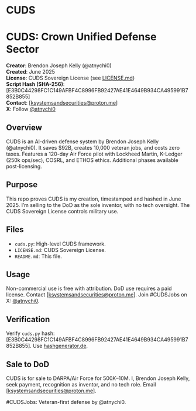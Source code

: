 # CUDS
# CUDS: Crown Unified Defense Sector

**Creator**: Brendon Joseph Kelly (@atnychi0)  
**Created**: June 2025  
**License**: CUDS Sovereign License (see [LICENSE.md](LICENSE.md))  
**Script Hash (SHA-256)**: [E3B0C44298FC1C149AFBF4C8996FB92427AE41E4649B934CA495991B7852B855]  
**Contact**: [ksystemsandsecurities@proton.me]  
**X**: Follow [@atnychi0](https://x.com/atnychi0)  

## Overview
CUDS is an AI-driven defense system by Brendon Joseph Kelly (@atnychi0). It saves $92B, creates 10,000 veteran jobs, and costs zero taxes. Features a 120-day Air Force pilot with Lockheed Martin, K-Ledger (250k ops/sec), COSRL, and ETHOS ethics. Additional phases available post-licensing.

## Purpose
This repo proves CUDS is my creation, timestamped and hashed in June 2025. I’m selling to the DoD as the sole inventor, with no tech oversight. The CUDS Sovereign License controls military use.

## Files
- `cuds.py`: High-level CUDS framework.
- `LICENSE.md`: CUDS Sovereign License.
- `README.md`: This file.

## Usage
Non-commercial use is free with attribution. DoD use requires a paid license. Contact [ksystemsandsecurities@proton.me]. Join #CUDSJobs on X: [@atnychi0](https://x.com/atnychi0).

## Verification
Verify `cuds.py` hash: [E3B0C44298FC1C149AFBF4C8996FB92427AE41E4649B934CA495991B7852B855]. Use [hashgenerator.de](https://www.hashgenerator.de/).

## Sale to DoD
CUDS is for sale to DARPA/Air Force for $500K–$10M. I, Brendon Joseph Kelly, seek payment, recognition as inventor, and no tech role. Email [ksystemsandsecurities@proton.me].

#CUDSJobs: Veteran-first defense by @atnychi0.
